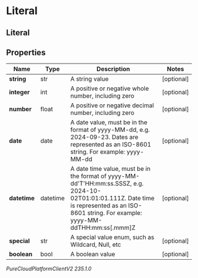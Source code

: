 # Literal

## Literal

## Properties

|Name | Type | Description | Notes|
|------------ | ------------- | ------------- | -------------|
| **string** | str | A string value | [optional] |
| **integer** | int | A positive or negative whole number, including zero | [optional] |
| **number** | float | A positive or negative decimal number, including zero | [optional] |
| **date** | date | A date value, must be in the format of yyyy-MM-dd, e.g. 2024-09-23. Dates are represented as an ISO-8601 string. For example: yyyy-MM-dd | [optional] |
| **datetime** | datetime | A date time value, must be in the format of yyyy-MM-dd&#39;T&#39;HH:mm:ss.SSSZ, e.g. 2024-10-02T01:01:01.111Z. Date time is represented as an ISO-8601 string. For example: yyyy-MM-ddTHH:mm:ss[.mmm]Z | [optional] |
| **special** | str | A special value enum, such as Wildcard, Null, etc | [optional] |
| **boolean** | bool | A boolean value | [optional] |



_PureCloudPlatformClientV2 235.1.0_
